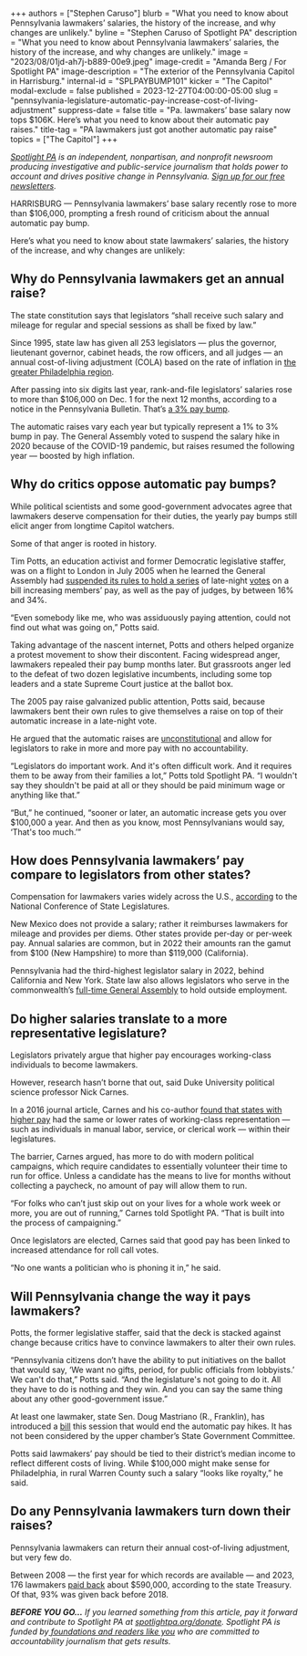 +++
authors = ["Stephen Caruso"]
blurb = "What you need to know about Pennsylvania lawmakers’ salaries, the history of the increase, and why changes are unlikely."
byline = "Stephen Caruso of Spotlight PA"
description = "What you need to know about Pennsylvania lawmakers’ salaries, the history of the increase, and why changes are unlikely."
image = "2023/08/01jd-ah7j-b889-00e9.jpeg"
image-credit = "Amanda Berg / For Spotlight PA"
image-description = "The exterior of the Pennsylvania Capitol in Harrisburg."
internal-id = "SPLPAYBUMP101"
kicker = "The Capitol"
modal-exclude = false
published = 2023-12-27T04:00:00-05:00
slug = "pennsylvania-legislature-automatic-pay-increase-cost-of-living-adjustment"
suppress-date = false
title = "Pa. lawmakers’ base salary now tops $106K. Here’s what you need to know about their automatic pay raises."
title-tag = "PA lawmakers just got another automatic pay raise"
topics = ["The Capitol"]
+++

<a href="https://www.spotlightpa.org/"><em>Spotlight PA</em></a><em> is an independent, nonpartisan, and nonprofit newsroom producing investigative and public-service journalism that holds power to account and drives positive change in Pennsylvania. </em><a href="https://www.spotlightpa.org/newsletters"><em>Sign up for our free newsletters</em></a><em>.</em>

HARRISBURG — Pennsylvania lawmakers’ base salary recently rose to more than $106,000, prompting a fresh round of criticism about the annual automatic pay bump.

Here’s what you need to know about state lawmakers’ salaries, the history of the increase, and why changes are unlikely:

<script src="https://www.spotlightpa.org/embed.js" async></script><div data-spl-embed-version="1" data-spl-src="https://www.spotlightpa.org/embeds/newsletter/"></div>

## Why do Pennsylvania lawmakers get an annual raise?

The state constitution says that legislators “shall receive such salary and mileage for regular and special sessions as shall be fixed by law.”

Since 1995, state law has given all 253 legislators — plus the governor, lieutenant governor, cabinet heads, the row officers, and all judges — an annual cost-of-living adjustment (COLA) based on the rate of inflation in <a href="https://www.bls.gov/regions/mid-atlantic/news-release/consumerpriceindex_philadelphia.htm">the greater Philadelphia region</a>.

After passing into six digits last year, rank-and-file legislators’ salaries rose to more than $106,000 on Dec. 1 for the next 12 months, according to a notice in the Pennsylvania Bulletin. That’s <a href="https://www.pacodeandbulletin.gov/Display/pabull?file=/secure/pabulletin/data/vol53/53-47/1628.html">a 3% pay bump</a>.

The automatic raises vary each year but typically represent a 1% to 3% bump in pay. The General Assembly voted to suspend the salary hike in 2020 because of the COVID-19 pandemic, but raises resumed the following year — boosted by high inflation.

## Why do critics oppose automatic pay bumps?

While political scientists and some good-government advocates agree that lawmakers deserve compensation for their duties, the yearly pay bumps still elicit anger from longtime Capitol watchers.

Some of that anger is rooted in history.

Tim Potts, an education activist and former Democratic legislative staffer, was on a flight to London in July 2005 when he learned the General Assembly had <a href="https://www.inquirer.com/philly/blogs/harrisburg_politics/A_Capitol_anniversary_Remembering_the_2005_pay_raise.html">suspended its rules to hold a series</a> of late-night <a href="https://www.legis.state.pa.us/cfdocs/billinfo/bill_history.cfm?syear=2005&amp;sind=0&amp;body=H&amp;type=B&amp;bn=1521">votes</a> on a bill increasing members’ pay, as well as the pay of judges, by between 16% and 34%.

“Even somebody like me, who was assiduously paying attention, could not find out what was going on,” Potts said.

Taking advantage of the nascent internet, Potts and others helped organize a protest movement to show their discontent. Facing widespread anger, lawmakers repealed their pay bump months later. But grassroots anger led to the defeat of two dozen legislative incumbents, including some top leaders and a state Supreme Court justice at the ballot box.

The 2005 pay raise galvanized public attention, Potts said, because lawmakers bent their own rules to give themselves a raise on top of their automatic increase in a late-night vote.

He argued that the automatic raises are <a href="https://lancasteronline.com/news/politics/law-from-1995-allowing-cola-raises-unlikely-to-be-overruled/article_8b3e0ec6-1d64-11ed-ac36-ab74c836e019.html">unconstitutional</a> and allow for legislators to rake in more and more pay with no accountability.

“Legislators do important work. And it&#39;s often difficult work. And it requires them to be away from their families a lot,” Potts told Spotlight PA. “I wouldn&#39;t say they shouldn&#39;t be paid at all or they should be paid minimum wage or anything like that.”

“But,” he continued, “sooner or later, an automatic increase gets you over $100,000 a year. And then as you know, most Pennsylvanians would say, ‘That&#39;s too much.’”

## How does Pennsylvania lawmakers’ pay compare to legislators from other states?

Compensation for lawmakers varies widely across the U.S., <a href="https://www.ncsl.org/about-state-legislatures/2022-legislator-compensation">according</a> to the National Conference of State Legislatures.

New Mexico does not provide a salary; rather it reimburses lawmakers for mileage and provides per diems. Other states provide per-day or per-week pay. Annual salaries are common, but in 2022 their amounts ran the gamut from $100 (New Hampshire) to more than $119,000 (California).

Pennsylvania had the third-highest legislator salary in 2022, behind California and New York. State law also allows legislators who serve in the commonwealth’s <a href="https://www.spotlightpa.org/news/2023/07/pennsylvania-budget-temple-pitt-funding-guns-house-full-time-legislature/">full-time General Assembly</a> to hold outside employment.

## Do higher salaries translate to a more representative legislature?

Legislators privately argue that higher pay encourages working-class individuals to become lawmakers.

However, research hasn’t borne that out, said Duke University political science professor Nick Carnes.

In a 2016 journal article, Carnes and his co-author <a href="https://www.jstor.org/stable/44154225">found that states with higher pay</a> had the same or lower rates of working-class representation — such as individuals in manual labor, service, or clerical work — within their legislatures.

The barrier, Carnes argued, has more to do with modern political campaigns, which require candidates to essentially volunteer their time to run for office. Unless a candidate has the means to live for months without collecting a paycheck, no amount of pay will allow them to run.

“For folks who can’t just skip out on your lives for a whole work week or more, you are out of running,” Carnes told Spotlight PA. “That is built into the process of campaigning.”

Once legislators are elected, Carnes said that good pay has been linked to increased attendance for roll call votes.

“No one wants a politician who is phoning it in,” he said.

## Will Pennsylvania change the way it pays lawmakers?

Potts, the former legislative staffer, said that the deck is stacked against change because critics have to convince lawmakers to alter their own rules.

“Pennsylvania citizens don’t have the ability to put initiatives on the ballot that would say, ‘We want no gifts, period, for public officials from lobbyists.’ We can&#39;t do that,” Potts said. “And the legislature&#39;s not going to do it. All they have to do is nothing and they win. And you can say the same thing about any other good-government issue.”

At least one lawmaker, state Sen. Doug Mastriano (R., Franklin), has introduced a <a href="https://www.legis.state.pa.us/cfdocs/billinfo/billinfo.cfm?syear=2023&amp;sind=0&amp;body=S&amp;type=B&amp;bn=0891">bill</a> this session that would end the automatic pay hikes. It has not been considered by the upper chamber’s State Government Committee.

Potts said lawmakers’ pay should be tied to their district’s median income to reflect different costs of living. While $100,000 might make sense for Philadelphia, in rural Warren County such a salary “looks like royalty,” he said.

<script src="https://www.spotlightpa.org/embed.js" async></script><div data-spl-embed-version="1" data-spl-src="https://www.spotlightpa.org/embeds/donate/"></div>

## Do any Pennsylvania lawmakers turn down their raises?

Pennsylvania lawmakers can return their annual cost-of-living adjustment, but very few do.

Between 2008 — the first year for which records are available — and 2023, 176 lawmakers <a href="https://www.spotlightpa.org/news/2022/08/inflation-pa-legislature-pay-raises/">paid back</a> about $590,000, according to the state Treasury. Of that, 93% was given back before 2018.

<strong><em>BEFORE YOU GO…</em></strong><em> If you learned something from this article, pay it forward and contribute to Spotlight PA at </em><a href="https://www.spotlightpa.org/donate"><em>spotlightpa.org/donate</em></a><em>. Spotlight PA is funded by</em><a href="https://www.spotlightpa.org/support"><em> foundations and readers like you</em></a><em> who are committed to accountability journalism that gets results.</em>

